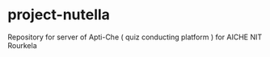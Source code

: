 # project-nutella
Repository for server of Apti-Che ( quiz conducting platform ) for AICHE NIT Rourkela
